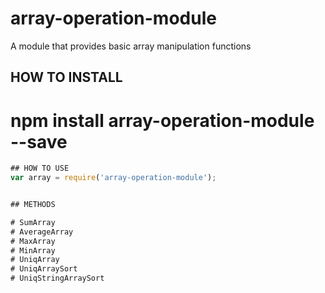 # array-operation-module
A module that provides basic array manipulation functions

## HOW TO INSTALL
# npm install array-operation-module --save


```javascript
## HOW TO USE
var array = require('array-operation-module');


## METHODS

# SumArray
# AverageArray
# MaxArray
# MinArray
# UniqArray
# UniqArraySort
# UniqStringArraySort
